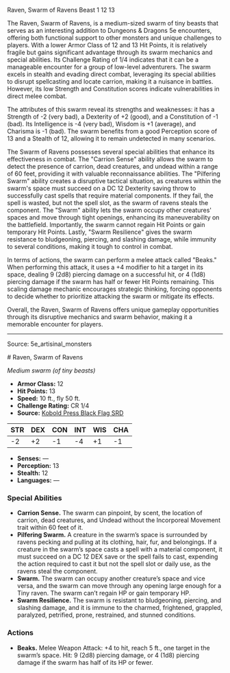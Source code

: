 <MonsterName/>Raven, Swarm of Ravens</MonsterName>
<CreatureType/>Beast</CreatureType>
<CR/>1</CR>
<AC/>12</AC>
<HP/>13</HP>
<summary>The Raven, Swarm of Ravens, is a medium-sized swarm of tiny beasts that serves as an interesting addition to Dungeons & Dragons 5e encounters, offering both functional support to other monsters and unique challenges to players. With a lower Armor Class of 12 and 13 Hit Points, it is relatively fragile but gains significant advantage through its swarm mechanics and special abilities. Its Challenge Rating of 1/4 indicates that it can be a manageable encounter for a group of low-level adventurers. The swarm excels in stealth and evading direct combat, leveraging its special abilities to disrupt spellcasting and locate carrion, making it a nuisance in battles. However, its low Strength and Constitution scores indicate vulnerabilities in direct melee combat. </summary>

<detail>

The attributes of this swarm reveal its strengths and weaknesses: it has a Strength of -2 (very bad), a Dexterity of +2 (good), and a Constitution of -1 (bad). Its Intelligence is -4 (very bad), Wisdom is +1 (average), and Charisma is -1 (bad). The swarm benefits from a good Perception score of 13 and a Stealth of 12, allowing it to remain undetected in many scenarios.

The Swarm of Ravens possesses several special abilities that enhance its effectiveness in combat. The "Carrion Sense" ability allows the swarm to detect the presence of carrion, dead creatures, and undead within a range of 60 feet, providing it with valuable reconnaissance abilities. The "Pilfering Swarm" ability creates a disruptive tactical situation, as creatures within the swarm's space must succeed on a DC 12 Dexterity saving throw to successfully cast spells that require material components. If they fail, the spell is wasted, but not the spell slot, as the swarm of ravens steals the component. The "Swarm" ability lets the swarm occupy other creatures' spaces and move through tight openings, enhancing its maneuverability on the battlefield. Importantly, the swarm cannot regain Hit Points or gain temporary Hit Points. Lastly, "Swarm Resilience" gives the swarm resistance to bludgeoning, piercing, and slashing damage, while immunity to several conditions, making it tough to control in combat.

In terms of actions, the swarm can perform a melee attack called "Beaks." When performing this attack, it uses a +4 modifier to hit a target in its space, dealing 9 (2d8) piercing damage on a successful hit, or 4 (1d8) piercing damage if the swarm has half or fewer Hit Points remaining. This scaling damage mechanic encourages strategic thinking, forcing opponents to decide whether to prioritize attacking the swarm or mitigate its effects.

Overall, the Raven, Swarm of Ravens offers unique gameplay opportunities through its disruptive mechanics and swarm behavior, making it a memorable encounter for players.</detail>



---

Source: 5e_artisinal_monsters

<statblock>
# Raven, Swarm of Ravens

*Medium swarm (of tiny beasts)*

- **Armor Class:** 12
- **Hit Points:** 13
- **Speed:** 10 ft., fly 50 ft.
- **Challenge Rating:** CR 1/4
- **Source:** [Kobold Press Black Flag SRD](https://koboldpress.com/black-flag-roleplaying/)

| STR | DEX | CON | INT | WIS | CHA |
| --- | --- | --- | --- | --- | --- |
| -2 | +2 | -1 | -4 | +1 | -1 |

- **Senses:** —
- **Perception:** 13
- **Stealth:** 12
- **Languages:** —

### Special Abilities

- **Carrion Sense.** The swarm can pinpoint, by scent, the location of carrion, dead creatures, and Undead without the Incorporeal Movement trait within 60 feet of it.
- **Pilfering Swarm.** A creature in the swarm’s space is surrounded by ravens pecking and pulling at its clothing, hair, fur, and belongings. If a creature in the swarm’s space casts a spell with a material component, it must succeed on a DC 12 DEX save or the spell fails to cast, expending the action required to cast it but not the spell slot or daily use, as the ravens steal the component.
- **Swarm.** The swarm can occupy another creature’s space and vice versa, and the swarm can move through any opening large enough for a Tiny raven. The swarm can’t regain HP or gain temporary HP.
- **Swarm Resilience.** The swarm is resistant to bludgeoning, piercing, and slashing damage, and it is immune to the charmed, frightened, grappled, paralyzed, petrified, prone, restrained, and stunned conditions.

### Actions

- **Beaks.** Melee Weapon Attack: +4 to hit, reach 5 ft., one target in the swarm’s space. Hit: 9 (2d8) piercing damage, or 4 (1d8) piercing damage if the swarm has half of its HP or fewer.

</statblock>


